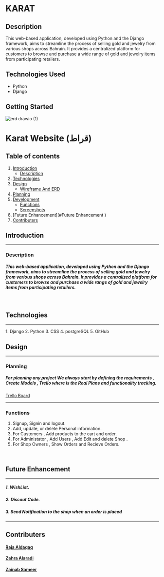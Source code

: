 # KARAT
## Description
This web-based application, developed using Python and the Django framework, aims to streamline the process of selling gold and jewelry from various shops across Bahrain. It provides a centralized platform for customers to browse and purchase a wide range of gold and jewelry items from participating retailers.
## Technologies Used
- Python
- Django
## Getting Started
![erd drawio (1)](https://github.com/raja-aldaqaq/karat/assets/81402701/5fa54362-377e-4454-a530-19c806bc8e5b)


# Karat Website (قراط)
## Table of contents
1. [Introduction](#Introduction)
   - [Description](#Description)
2. [Technologies](#Technologies)
3. [Design](#Design)
   - [ Wireframe And ERD](#Wireframe)
4. [Planning](#Planning)
5. [Development](#Development)
   - [Functions](#Functions)
   - [Screenshots](#Screenshots)
6. [Future Enhancement](#Future Enhancement )
7. [Contributers](#Contributers)
## Introduction
<hr>

### Description
##### This web-based application, developed using Python and the Django framework, aims to streamline the process of selling gold and jewelry from various shops across Bahrain. It provides a centralized platform for customers to browse and purchase a wide range of gold and jewelry items from participating retailers.
<br>

## Technologies
<hr>
1. Django
2. Python
3. CSS
4. postgreSQL
5. GitHub

## Design
<hr>

### Planning
##### For planning any project We always start by defining the requirements , Create Models , Trello where is the Real Plans and functionality tracking.
[Trello Board](https://trello.com/b/ngL6X2Is/glow)
<br>
<hr>

### Functions
1. Signup, Signin and logout.
2. Add, update, or delete Personal information.
3. For Customers , Add products to the cart and order.
4. For Administator , Add Users , Add Edit and delete Shop .
5. For Shop Owners , Show Orders and Recieve Orders.
<br>

## Future Enhancement
<hr>

##### 1. WishList.
##### 2. Discout Code.
##### 3. Send Notification to the shop when an order is placed
<hr>

## Contributers
#### [Raja Aldaqaq](https://www.linkedin.com/in/raja-aldaqaq/)
#### [Zahra Alaradi](https://www.linkedin.com/in/zahralaradi1softwareengineer/)
#### [Zainab Sameer ](https://www.linkedin.com/in/zainab-alkhadhar/)
